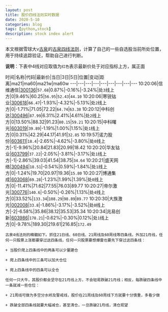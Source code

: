 ```yaml
---
layout: post
title: 股价四线法则实时数据
date: 2020-5-10
categories: blog
tags: [python,stock]
description: stock index alert
---
```



本文根据雪球大v[古泉](https://xueqiu.com/u/7148646888)的[古泉四线法则](https://xueqiu.com/7148646888/130498192)，计算了自己的一些自选股当前所处位置，用于持续追踪验证，帮助自己进行判断。

**说明**：下表中4线对应取值为`红色`表示最新价处于对应指标上方，属正面

时间|名称|代码|最新价|当日|3日|5日|位置|变动|距离|ma21|ma60|ma21w|ma60w
---|---|---|---|---|---|---|---|---
10:20:06|信维通信|[300136](https://xueqiu.com/S/SZ300136)|`57.68`|0.87%|-0.16%|-3.24%|处`3`线上方|0|9.46%|60.25|`56.95`|`52.43`|`44.10`
10:20:06|寒锐钴业|[300618](https://xueqiu.com/S/SZ300618)|`66.47`|-1.93%|-4.32%|-5.13%|处`2`线上方|0|-1.71%|71.05|72.22|`64.74`|`63.38`
10:20:12|中科创达|[300496](https://xueqiu.com/S/SZ300496)|`87.99`|6.31%|2.41%|4.61%|处`2`线上方|0|13.50%|88.32|91.23|`80.15`|`59.21`
10:20:15|中科曙光|[603019](https://xueqiu.com/S/SH603019)|`39.89`|-1.19%|1.00%|1.15%|处`1`线上方|0|0.31%|42.29|44.17|41.91|`32.85`
10:19:57|诺力股份|[603611](https://xueqiu.com/S/SH603611)|`18.4`|-2.65%|-4.62%|-3.80%|处`0`线上方|-1|-9.96%|20.84|21.83|20.99|18.42
10:20:20|华友钴业|[603799](https://xueqiu.com/S/SH603799)|`37.22`|-2.05%|-3.81%|-3.17%|处`1`线上方|-1|-2.86%|39.03|41.54|38.75|`34.64`
10:20:21|盛天网络|[300494](https://xueqiu.com/S/SZ300494)|`18.51`|-0.54%|0.59%|-1.84%|处`1`线上方|0|-1.24%|19.70|20.97|19.36|`15.80`
10:20:27|博通集成|[603068](https://xueqiu.com/S/SH603068)|`69.28`|-1.23%|1.99%|1.39%|处`0`线上方|0|-11.41%|71.62|77.55|76.03|89.77
10:20:27|帝尔激光|[300776](https://xueqiu.com/S/SZ300776)|`140.6`|-0.50%|-0.26%|1.13%|处`4`线上方|0|33.52%|`133.34`|`108.29`|`98.89`|`89.77`
10:20:30|大族激光|[002008](https://xueqiu.com/S/SZ002008)|`33.8`|-1.86%|-3.17%|-3.52%|处`0`线上方|-2|-6.58%|35.86|38.12|35.53|35.34
10:20:34|兆易创新|[603986](https://xueqiu.com/S/SH603986)|`178.21`|-0.62%|-0.30%|0.12%|处`1`线上方|0|-9.78%|189.30|219.61|216.85|`172.49`

```
古泉4线法则的精髓如下。抓住21日线、60日线、21周线及60周线等四条线，外加21月线，任何一只股票上涨都要穿过这四条线，任何一只股票要想爆雷也要先下穿过这四条线：

+ 当股价爬上四条线中的两条可以少量建仓

+ 爬上四条线中的三条可以加大仓位

+ 爬上四条线中的四条可以全仓

任何一只大牛，其股价都会坚守在21月线上方，不会轻易跌破21月线；相反，每跌破四条线中一条就减一些仓位：

+ 21周线可做为多空分水岭及警戒线，股价在21周线及60周线下方就要十分慎重，多看少做

+ 跌破全部四条线就要大幅减仓，甚至清仓，一旦跌破21月线，清仓观望
```
